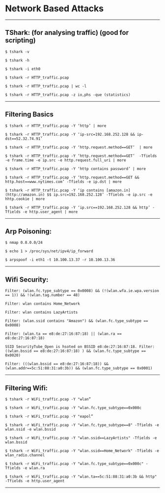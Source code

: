 # **Network Based Attacks**

--------------------------------------------------------------------

## TShark: (for analysing traffic) (good for scripting)

```
$ tshark -v

$ tshark -h

$ tshark -i eth0

$ tshark -r HTTP_traffic.pcap

$ tshark -r HTTP_traffic.pcap | wc -l

$ tshark -r HTTP_traffic.pcap -z io,phs -que (statistics)
```
--------------------------------------------------------------------

## Filtering Basics

```
$ tshark -r HTTP_traffic.pcap -Y ‘http’ | more

$ tshark -r HTTP_traffic.pcap -Y ‘ip-src=192.168.252.128 && ip-dst==52.32.74.91’ 

$ tshark -r HTTP_traffic.pcap -Y ‘http.request.method==GET’  | more

$ tshark -r HTTP_traffic.pcap -Y ‘http.request.method==GET’  -Tfields -e frame.time -e ip.src -e http.request.full_uri | more

$ tshark -r HTTP_traffic.pcap -Y ‘http contains password’ | more

$ tshark -r HTTP_traffic.pcap -Y ‘http.request.method==GET && http.host==www.nytimes.com’ -Tfields -e ip.dst | more

$ tshark -r HTTP_traffic.pcap -Y ‘ip contains [amazon.in](http://amazon.in) $$ ip.src=192.168.252.128’ -Tfields -e ip.src -e hhtp.cookie | more

$ tshark -r HTTP_traffic.pcap -Y ‘ip.src==192.168.252.128 && http’ -Tfields -e http.user_agent | more
```
--------------------------------------------------------------------

## Arp Poisoning:

```
$ nmap 0.0.0.0/24

$ echo 1 > /proc/sys/net/ipv4/ip_forward

$ arpspoof -i eth1 -t 10.100.13.37 -r 10.100.13.36
```
--------------------------------------------------------------------

## Wifi Security:

```
Filter: (wlan.fc.type_subtype == 0x0008) && (!(wlan.wfa.ie.wpa.version == 1)) && !(wlan.tag.number == 48)

Filter: wlan contains Home_Network

Filter: wlan contains LazyArtists

Filter: (wlan.ssid contains "Amazon") && (wlan.fc.type_subtype == 0x0008)

Filter: (wlan.ta == e8:de:27:16:87:18) || (wlan.ra == e8:de:27:16:87:18)

SSID SecurityTube_Open is hsoted on BSSID e8:de:27:16:87:18. Filter: ((wlan.bssid == e8:de:27:16:87:18) ) && (wlan.fc.type_subtype == 0x0020)

Filter: (((wlan.bssid == e8:de:27:16:87:18)) && (wlan.addr==5c:51:88:31:a0:3b)) && (wlan.fc.type_subtype == 0x0001)
```
--------------------------------------------------------------------

## Filtering Wifi:

```
$ tshark -r WiFi_traffic.pcap -Y "wlan”

$ tshark -r WiFi_traffic.pcap -Y "wlan.fc.type_subtype==0x000c

$ tshark -r WiFi_traffic.pcap -Y "eapol”

$ tshark -r WiFi_traffic.pcap -Y "wlan.fc.type_subtype==8" -Tfields -e wlan.ssid -e wlan.bssid

$ tshark -r WiFi_traffic.pcap -Y "wlan.ssid==LazyArtists" -Tfields -e wlan.bssid

$ tshark -r WiFi_traffic.pcap -Y "wlan.ssid==Home_Network" -Tfields -e wlan_radio.channel

$ tshark -r WiFi_traffic.pcap -Y "wlan.fc.type_subtype==0x000c" -Tfields -e wlan.ra

$ tshark -r WiFi_traffic.pcap -Y "wlan.ta==5c:51:88:31:a0:3b && http" -Tfields -e http.user_agent
```
--------------------------------------------------------------------
